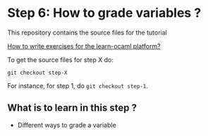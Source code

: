 # Step 6: How to grade variables ?

This repository contains the source files for the tutorial

[How to write exercises for the learn-ocaml platform?](https://github.com/ocaml-sf/learn-ocaml/blob/master/docs/howto-write-exercises.md)

To get the source files for step X do:
```
git checkout step-X
```
For instance, for step 1, do `git checkout step-1`.

## What is to learn in this step ?
- Different ways to grade a variable
